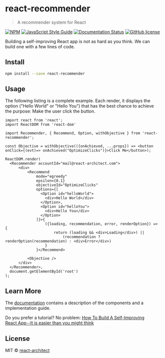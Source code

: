 # react-recommender

> A recommender system for React

[![NPM](https://img.shields.io/npm/v/react-recommender.svg)](https://www.npmjs.com/package/react-recommender)
[![JavaScript Style Guide](https://img.shields.io/badge/code_style-standard-brightgreen.svg)](https://standardjs.com)
[![Documentation Status](https://readthedocs.org/projects/react-recommender/badge/?version=latest)](https://react-recommender.readthedocs.io/en/latest/?badge=latest)
[![GitHub license](https://img.shields.io/github/license/msaracevic/react-embed-gist.svg)](https://github.com/msaracevic/react-embed-gist/blob/master/LICENSE)


Building a self-improving React app is not as hard as you think.
We can build one with a few lines of code.

## Install

```bash
npm install --save react-recommender
```

## Usage

The following listing is a complete example. Each render, it displays the
option ("Hello World" or "Hello You") that has the best chance to achieve
the purpose:  Make the user click the button.


```tsx
import react from 'react';
import ReactDOM from 'react-dom'

import Recommender, { Recommend, Option, withObjective } from 'react-recommender';

const Objective = withObjective(({onAchieved, ...props}) => <button onClick={(evt)=> onAchieved("OptimizeClicks")}>Click Me</button>);

ReactDOM.render(
  <Recommender accountId="mail@react-architect.com">
      <div>
          <Recommend
              mode="egreedy"
              epsilon={0.1}
              objectiveId="OptimizeClicks"
              options={[
                <Option id="helloWorld">
                  <div>Hello World</div>
                </Option>,
                <Option id="helloYou">
                  <div>Hello You</div>
                </Option>
              ]}>{
                  ({loading, recommendation, error, renderOption}) => {
                      return (loading && <div>Loading</div>) ||
                          (recommendation ? renderOption(recommendation) : <div>Error</div>)
                  }
              }</Recommend>

          <Objective />
      </div>
  </Recommender>,
  document.getElementById('root')
);

```

## Learn More

The [documentation](https://react-recommender.readthedocs.io/en/latest/) contains
a description of the components and a implementation guide.

Do you prefer a tutorial? No problem:
[How To Build A Self-Improving React App--It is easier than you might think](https://www.react-architect.com/page?ref=medium_howselfimprove&dest=/)

## License

MIT © [react-architect](https://github.com/react-architect)


